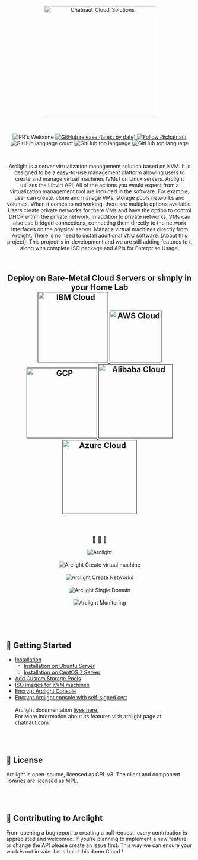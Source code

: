 <p align="center">
  <a href="https://www.chatnaut.com">
    <img alt="Chatnaut_Cloud_Solutions" src="https://i.imgur.com/3jnqQDr.png" width="300" />
  </a>
</p></br>
<p align="center">
    <img alt="PR's Welcome" src="https://img.shields.io/badge/PRs-welcome-brightgreen.svg?style=flat-square">
  <a href="https://github.com/Chatnaut/Arclight/releases">
    <img alt="GitHub release (latest by date)" src="https://img.shields.io/github/v/release/Chatnaut/Arclight">
  </a>
  <a href="https://twitter.com/intent/follow?screen_name=chatnaut">
    <img src="https://img.shields.io/twitter/follow/chatnaut?style=social" alt="Follow @chatnaut" />
  </a>
  <img alt="GitHub language count" src="https://img.shields.io/github/languages/count/Chatnaut/Arclight">
  <img alt="GitHub top language" src="https://img.shields.io/github/languages/top/Chatnaut/Arclight">
  <img alt="GitHub top language" src="https://badges.frapsoft.com/os/v3/open-source.svg?v=103">
</p></br>

<p align="center">
Arclight is a server virtualization management solution based on KVM. It is designed to be a easy-to-use management platform allowing users to create and manage virtual machines (VMs) on Linux servers. Arclight utilizes the Libvirt API, All of the actions you would expect from a virtualization management tool are included in the software. For example, user can create, clone and manage VMs, storage pools networks and volumes. When it comes to networking, there are multiple options available. Users create private networks for there VMs and have the option to control DHCP within the private network. In addition to private networks, VMs can also use bridged connections, connecting them directly to the network interfaces on the physical server. Manage virtual machines directly from Arclight. There is no need to install additional VNC software. [About this project]: This project is in-development and we are still adding features to it along with complete ISO package and APIs for Enterprise Usage. 
</p></br>
<h2 align="center">Deploy on Bare-Metal Cloud Servers or simply in your Home Lab
</br>
<a href="">
  <img src="https://i.imgur.com/ZJ8AI6a.png" alt="IBM Cloud" width="190">
</a>
<a href="">
  <img src="https://i.imgur.com/EHGRYuJ.png" alt="AWS Cloud" width="140px">
</a> 
<a href="">
  <img src="https://i.imgur.com/R4ciLTU.png" alt="GCP" width="190px">
</a>
<a href="">
  <img src="https://eucoc.cloud/fileadmin/_processed_/c/0/csm_alibaba_square_acb9a96177.png" alt="Alibaba Cloud" width="200px">
</a>
<a href="">
  <img src="https://i.imgur.com/P4DGNP1.png" alt="Azure Cloud" width="200px">
</a>
</h2></br>

<h3 align="center">
 🤖 🎨 🚀
</h3>

<p align="center">
  <img alt="Arclight" src="https://i.imgur.com/mGdHb5A.png"></br></br>
  <img alt="Arclight Create virtual machine" src="https://i.imgur.com/qNoYuoI.png"></br></br>
  <img alt="Arclight Create Networks" src="https://i.imgur.com/dlIDheU.png"></br></br>
  <img alt="Arclight Single Domain" src="https://i.imgur.com/HbCqa7n.jpg"></br></br>
  <img alt="Arclight Monitoring" src="https://i.imgur.com/HdcHU2V.png"></br></br>
</p>

</br></br>

## 🏁 Getting Started
  * [Installation](#Installation)
    * [Installation on Ubuntu Server](#Installation-on-Ubuntu-Server)
    * [Installation on CentOS 7 Server](#Installation-on-CentOS-7-Server)
  * [Add Custom Storage Pools](#Add-Custom-Storage-Pools)
  * [ISO images for KVM machines](#ISO-images-for-KVM-machines)
  * [Encrypt Arclight Console](#Encrypt-Arclight-Console)
  * [Encrypt Arclight console with self-signed cert](#Encrypt-Arclight-console-with-self-signed-cert)
</br></br>Arclight documentation <a href="https://chatnaut.github.io/">lives here.</a></br>
For More Information about its features visit arclight page at <a href="https://chatnaut.com">chatnaut.com</a>
</br></br>
</br></br>

## 📝 License
Arclight is open-source, licensed as GPL v3. The client and component libraries are licensed as MPL.
</br></br>
</br></br>

## 🙌 Contributing to Arclight 

From opening a bug report to creating a pull request: every contribution is appreciated and welcomed. If you're planning to implement a new feature or change the API please create an issue first. This way we can ensure your work is not in vain. Let's build this damn Cloud !
